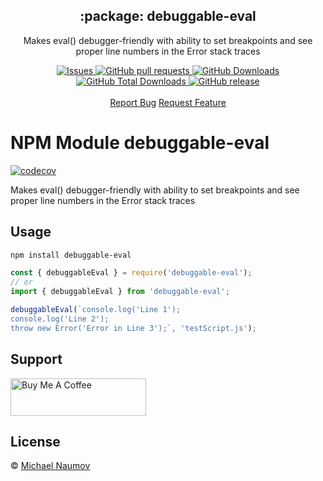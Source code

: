 <p align="center">
 <h2 align="center">:package: debuggable-eval</h2>
 <p align="center">Makes eval() debugger-friendly with ability to set breakpoints and see proper line numbers in the Error stack traces</p>
  <p align="center">
    <a href="https://github.com/mnaoumov/debuggable-eval/issues">
      <img alt="Issues" src="https://img.shields.io/github/issues/mnaoumov/debuggable-eval?style=flat&color=336791" />
    </a>
    <a href="https://github.com/mnaoumov/debuggable-eval/pulls">
      <img alt="GitHub pull requests" src="https://img.shields.io/github/issues-pr/mnaoumov/debuggable-eval?style=flat&color=336791" />
    </a>
     <a href="https://github.com/mnaoumov/debuggable-eval">
      <img alt="GitHub Downloads" src="https://img.shields.io/npm/dw/debuggable-eval?style=flat&color=336791" />
    </a>
    <a href="https://github.com/mnaoumov/debuggable-eval">
      <img alt="GitHub Total Downloads" src="https://img.shields.io/npm/dt/debuggable-eval?color=336791&label=Total%20downloads" />
    </a>
    <a href="https://github.com/mnaoumov/debuggable-eval">
      <img alt="GitHub release" src="https://img.shields.io/github/release/mnaoumov/debuggable-eval.svg?style=flat&color=336791" />
    </a>
    <br />
    <br />
    <a href="https://github.com/mnaoumov/debuggable-eval/issues/new/choose">Report Bug</a>
    <a href="https://github.com/mnaoumov/debuggable-eval/issues/new/choose">Request Feature</a>
  </p>
</>

# NPM Module debuggable-eval

[![codecov](https://codecov.io/gh/mnaoumov/debuggable-eval/branch/main/graph/badge.svg?token=Q9fr548J0D)](https://codecov.io/gh/mnaoumov/debuggable-eval)

Makes eval() debugger-friendly with ability to set breakpoints and see proper line numbers in the Error stack traces

## Usage

```bash
npm install debuggable-eval
```

```js
const { debuggableEval } = require('debuggable-eval');
// or
import { debuggableEval } from 'debuggable-eval';

debuggableEval(`console.log('Line 1');
console.log('Line 2');
throw new Error('Error in Line 3');`, 'testScript.js');
```

## Support

<a href="https://www.buymeacoffee.com/mnaoumov" target="_blank"><img src="https://cdn.buymeacoffee.com/buttons/v2/default-yellow.png" alt="Buy Me A Coffee" style="height: 60px !important;width: 217px !important;"></a>

## License

© [Michael Naumov](https://github.com/mnaoumov/)
